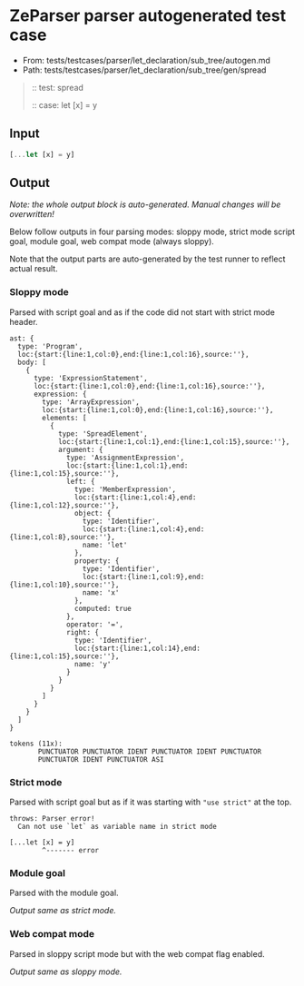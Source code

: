 # ZeParser parser autogenerated test case

- From: tests/testcases/parser/let_declaration/sub_tree/autogen.md
- Path: tests/testcases/parser/let_declaration/sub_tree/gen/spread

> :: test: spread
>
> :: case: let [x] = y

## Input


`````js
[...let [x] = y]
`````

## Output

_Note: the whole output block is auto-generated. Manual changes will be overwritten!_

Below follow outputs in four parsing modes: sloppy mode, strict mode script goal, module goal, web compat mode (always sloppy).

Note that the output parts are auto-generated by the test runner to reflect actual result.

### Sloppy mode

Parsed with script goal and as if the code did not start with strict mode header.

`````
ast: {
  type: 'Program',
  loc:{start:{line:1,col:0},end:{line:1,col:16},source:''},
  body: [
    {
      type: 'ExpressionStatement',
      loc:{start:{line:1,col:0},end:{line:1,col:16},source:''},
      expression: {
        type: 'ArrayExpression',
        loc:{start:{line:1,col:0},end:{line:1,col:16},source:''},
        elements: [
          {
            type: 'SpreadElement',
            loc:{start:{line:1,col:1},end:{line:1,col:15},source:''},
            argument: {
              type: 'AssignmentExpression',
              loc:{start:{line:1,col:1},end:{line:1,col:15},source:''},
              left: {
                type: 'MemberExpression',
                loc:{start:{line:1,col:4},end:{line:1,col:12},source:''},
                object: {
                  type: 'Identifier',
                  loc:{start:{line:1,col:4},end:{line:1,col:8},source:''},
                  name: 'let'
                },
                property: {
                  type: 'Identifier',
                  loc:{start:{line:1,col:9},end:{line:1,col:10},source:''},
                  name: 'x'
                },
                computed: true
              },
              operator: '=',
              right: {
                type: 'Identifier',
                loc:{start:{line:1,col:14},end:{line:1,col:15},source:''},
                name: 'y'
              }
            }
          }
        ]
      }
    }
  ]
}

tokens (11x):
       PUNCTUATOR PUNCTUATOR IDENT PUNCTUATOR IDENT PUNCTUATOR
       PUNCTUATOR IDENT PUNCTUATOR ASI
`````

### Strict mode

Parsed with script goal but as if it was starting with `"use strict"` at the top.

`````
throws: Parser error!
  Can not use `let` as variable name in strict mode

[...let [x] = y]
        ^------- error
`````


### Module goal

Parsed with the module goal.

_Output same as strict mode._

### Web compat mode

Parsed in sloppy script mode but with the web compat flag enabled.

_Output same as sloppy mode._

